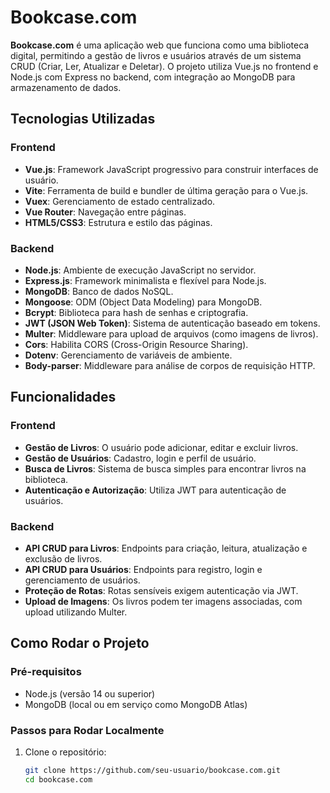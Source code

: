 # Bookcase.com

**Bookcase.com** é uma aplicação web que funciona como uma biblioteca digital, permitindo a gestão de livros e usuários através de um sistema CRUD (Criar, Ler, Atualizar e Deletar). O projeto utiliza Vue.js no frontend e Node.js com Express no backend, com integração ao MongoDB para armazenamento de dados.

## Tecnologias Utilizadas

### Frontend
- **Vue.js**: Framework JavaScript progressivo para construir interfaces de usuário.
- **Vite**: Ferramenta de build e bundler de última geração para o Vue.js.
- **Vuex**: Gerenciamento de estado centralizado.
- **Vue Router**: Navegação entre páginas.
- **HTML5/CSS3**: Estrutura e estilo das páginas.

### Backend
- **Node.js**: Ambiente de execução JavaScript no servidor.
- **Express.js**: Framework minimalista e flexível para Node.js.
- **MongoDB**: Banco de dados NoSQL.
- **Mongoose**: ODM (Object Data Modeling) para MongoDB.
- **Bcrypt**: Biblioteca para hash de senhas e criptografia.
- **JWT (JSON Web Token)**: Sistema de autenticação baseado em tokens.
- **Multer**: Middleware para upload de arquivos (como imagens de livros).
- **Cors**: Habilita CORS (Cross-Origin Resource Sharing).
- **Dotenv**: Gerenciamento de variáveis de ambiente.
- **Body-parser**: Middleware para análise de corpos de requisição HTTP.

## Funcionalidades

### Frontend
- **Gestão de Livros**: O usuário pode adicionar, editar e excluir livros.
- **Gestão de Usuários**: Cadastro, login e perfil de usuário.
- **Busca de Livros**: Sistema de busca simples para encontrar livros na biblioteca.
- **Autenticação e Autorização**: Utiliza JWT para autenticação de usuários.

### Backend
- **API CRUD para Livros**: Endpoints para criação, leitura, atualização e exclusão de livros.
- **API CRUD para Usuários**: Endpoints para registro, login e gerenciamento de usuários.
- **Proteção de Rotas**: Rotas sensíveis exigem autenticação via JWT.
- **Upload de Imagens**: Os livros podem ter imagens associadas, com upload utilizando Multer.

## Como Rodar o Projeto

### Pré-requisitos
- Node.js (versão 14 ou superior)
- MongoDB (local ou em serviço como MongoDB Atlas)

### Passos para Rodar Localmente

1. Clone o repositório:
   ```bash
   git clone https://github.com/seu-usuario/bookcase.com.git
   cd bookcase.com 
```bash
